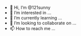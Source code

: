 - 👋 Hi, I’m @121sunny
- 👀 I’m interested in ...
- 🌱 I’m currently learning ...
- 💞️ I’m looking to collaborate on ...
- 📫 How to reach me ...

<!---
121sunny/121sunny is a ✨ special ✨ repository because its `README.md` (this file) appears on your GitHub profile.
You can click the Preview link to take a look at your changes.
--->
